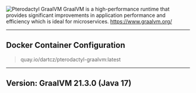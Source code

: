![Pterodactyl GraalVM](https://i.imgur.com/h2qEqfn.png)
GraalVM is a high-performance runtime that provides significant improvements in application performance and efficiency which is ideal for microservices. https://www.graalvm.org/
___
## Docker Container Configuration

> quay.io/dartcz/pterodactyl-graalvm:latest
___
## Version: GraalVM 21.3.0 (Java 17)
